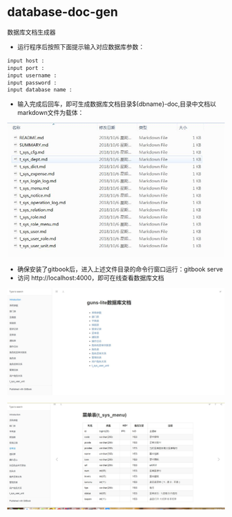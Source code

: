 # database-doc-gen
数据库文档生成器

- 运行程序后按照下面提示输入对应数据库参数：

```bash
input host :
input port :
input username :
input password :
input database name :

```
- 输入完成后回车，即可生成数据库文档目录${dbname}-doc,目录中文档以markdown文件为载体：

![doc](doc.jpg)

- 确保安装了gitbook后，进入上述文件目录的命令行窗口运行：gitbook serve
- 访问 http://localhost:4000，即可在线查看数据库文档

![summary](summary.jpg)

![table](table.jpg)